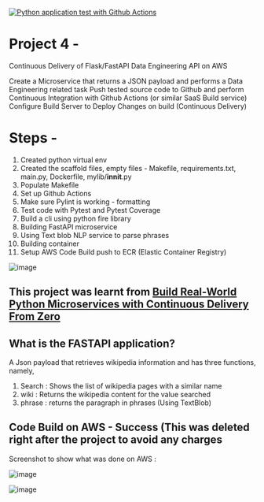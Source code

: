 
[![Python application test with Github Actions](https://github.com/aadi1405/IDS706_Project4_AJ/actions/workflows/devops.yml/badge.svg)](https://github.com/aadi1405/IDS706_Project4_AJ/actions/workflows/devops.yml)

# Project 4 -
Continuous Delivery of Flask/FastAPI Data Engineering API on AWS

Create a Microservice that returns a JSON payload and performs a Data Engineering related task
Push tested source code to Github and perform Continuous Integration with Github Actions (or similar SaaS Build service)
Configure Build Server to Deploy Changes on build (Continuous Delivery)

# Steps -  

1) Created python virtual env
2) Created the scaffold files, empty files - Makefile, requirements.txt, main.py, Dockerfile, mylib/__innit__.py
3) Populate Makefile 
4) Set up Github Actions 
5) Make sure Pylint is working - formatting
6) Test code with Pytest and Pytest Coverage
7) Build a cli using python fire library
8) Building FastAPI microservice
9) Using Text blob NLP service to parse phrases
10) Building container
11) Setup AWS Code Build push to ECR (Elastic Container Registry)


![image](https://user-images.githubusercontent.com/67281453/205518554-b047ba23-f7d4-4dbb-a0a1-4817282cde04.png)


## This project was learnt from [Build Real-World Python Microservices with Continuous Delivery From Zero](https://www.youtube.com/watch?v=YB-_FsssK8E)

## What is the FASTAPI application?

A Json payload that retrieves wikipedia information and has three functions, namely,
1) Search : Shows the list of wikipedia pages with a similar name
2) wiki : Returns the wikipedia content for the value searched
3) phrase : returns the paragraph in phrases (Using TextBlob)


## Code Build on AWS - Success (This was deleted right after the project to avoid any charges  

Screenshot to show what was done on AWS : 

![image](https://user-images.githubusercontent.com/67281453/205520605-0b7b1f94-a6b1-4614-8d0f-d4e5768a15a9.png)

![image](https://user-images.githubusercontent.com/67281453/205520635-6a4b4754-07fb-45e8-928b-77eba40f2e65.png)








